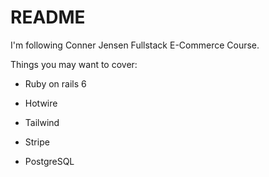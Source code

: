 # README

I'm following Conner Jensen Fullstack E-Commerce Course.

Things you may want to cover:

* Ruby on rails  6

* Hotwire

* Tailwind

* Stripe

* PostgreSQL
